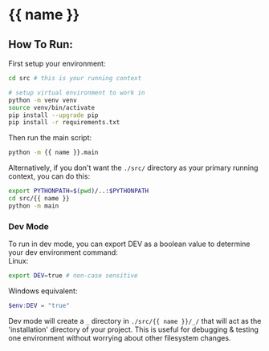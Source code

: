 # {{ name }}


## How To Run:
First setup your environment:
```bash
cd src # this is your running context

# setup virtual environment to work in
python -m venv venv
source venv/bin/activate
pip install --upgrade pip
pip install -r requirements.txt
```

Then run the main script:
```bash
python -m {{ name }}.main
```

Alternatively, if you don't want the `./src/` directory as your primary running context, you can do this:
```bash
export PYTHONPATH=$(pwd)/..:$PYTHONPATH
cd src/{{ name }}
python -m main
```


### Dev Mode
To run in dev mode, you can export DEV as a boolean value to determine your dev environment command: \
Linux:
```bash
export DEV=true # non-case sensitive
```

Windows equivalent:
```powershell
$env:DEV = "true"
```

Dev mode will create a `_` directory in `./src/{{ name }}/_/` that will act as the 'installation' directory of your project.
This is useful for debugging & testing one environment without worrying about other filesystem changes.